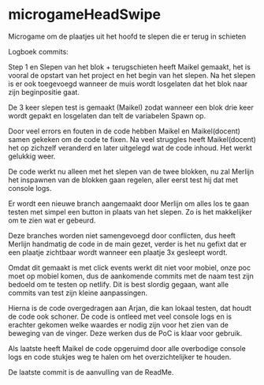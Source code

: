 # microgameHeadSwipe

Microgame om de plaatjes uit het hoofd te slepen die er terug in schieten

Logboek commits:

Step 1 en Slepen van het blok + terugschieten heeft Maikel gemaakt, het is vooral de opstart van het project en het begin van het slepen. Na het slepen is er ook toegevoegd wanneer de muis wordt losgelaten dat het blok naar zijn beginpositie gaat.

De 3 keer slepen test is gemaakt (Maikel) zodat wanneer een blok drie keer wordt gepakt en losgelaten dan telt de variabelen Spawn op.

Door veel errors en fouten in de code hebben Maikel en Maikel(docent) samen gekeken om de code te fixen. Na veel struggles heeft Maikel(docent) het op zichzelf veranderd en later uitgelegd wat de code inhoud. Het werkt gelukkig weer.

De code werkt nu alleen met het slepen van de twee blokken, nu zal Merlijn het inspawnen van de blokken gaan regelen, aller eerst test hij dat met console logs.

Er wordt een nieuwe branch aangemaakt door Merlijn om alles los te gaan testen met simpel een button in plaats van het slepen. Zo is het makkelijker om te zien wat er gebeurd.

Deze branches worden niet samengevoegd door conflicten, dus heeft Merlijn handmatig de code in de main gezet, verder is het nu gefixt dat er een plaatje zichtbaar wordt wanneer een plaatje 3x gesleept wordt.

Omdat dit gemaakt is met click events werkt dit niet voor mobiel, onze poc moet op mobiel komen, dus de aankomende commits met de naam test zijn bedoeld om te testen op netlify. Dit is best slordig gegaan, want alle commits van test zijn kleine aanpassingen.

Hierna is de code overgedragen aan Arjan, die kan lokaal testen, dat houdt de code ook schoner. De code is ontleed met veel console logs en is erachter gekomen welke waardes er nodig zijn voor het zien van de beweging van de vinger. Deze werken dus de PoC is klaar voor gebruik.

Als laatste heeft Maikel de code opgeruimd door alle overbodige console logs en code stukjes weg te halen om het overzichtelijker te houden.

De laatste commit is de aanvulling van de ReadMe.
